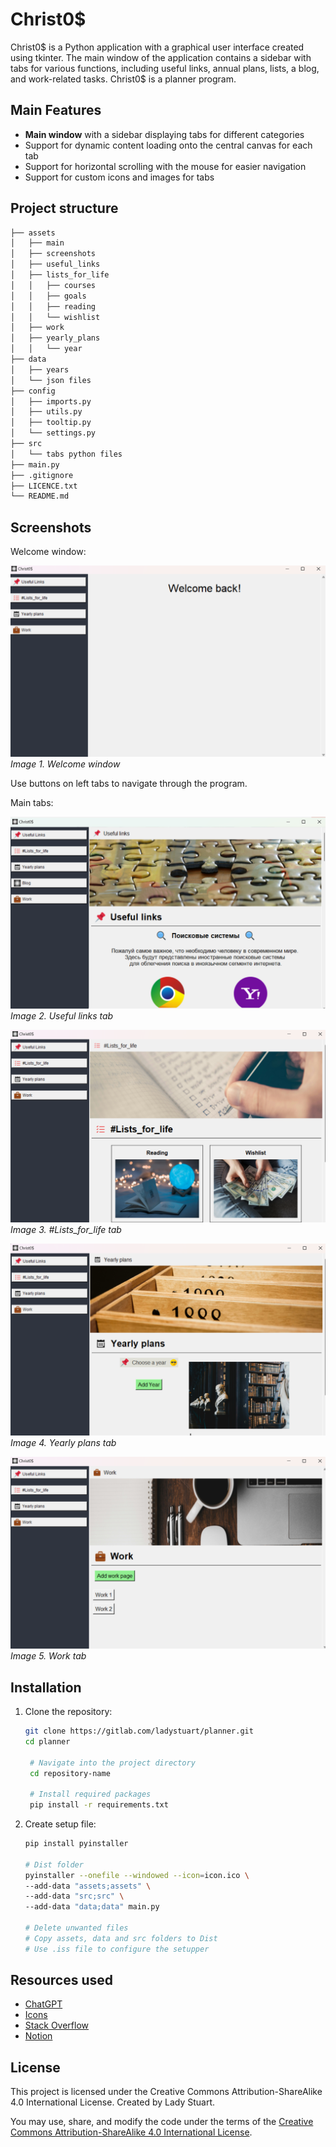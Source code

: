 # Christ0$

Christ0$ is a Python application with a graphical user interface created using tkinter. 
The main window of the application contains a sidebar with tabs for various functions, including useful links, annual plans, lists, a blog, and work-related tasks.
Christ0$ is a planner program.

## Main Features

- **Main window** with a sidebar displaying tabs for different categories
- Support for dynamic content loading onto the central canvas for each tab
- Support for horizontal scrolling with the mouse for easier navigation
- Support for custom icons and images for tabs

## Project structure

```bash
├── assets
│   ├── main
│   ├── screenshots
│   ├── useful_links
│   ├── lists_for_life
│   │   ├── courses
│   │   ├── goals
│   │   ├── reading
│   │   └── wishlist
│   ├── work
│   ├── yearly_plans
│   │   └── year
├── data
│   ├── years
│   └── json files
├── config
│   ├── imports.py
│   ├── utils.py
│   ├── tooltip.py
│   └── settings.py
├── src
│   └── tabs python files
├── main.py
├── .gitignore
├── LICENCE.txt
└── README.md
```

## Screenshots

Welcome window:

![Welcome window](assets/screenshots/main_window.png)
*Image 1. Welcome window*

Use buttons on left tabs to navigate through the program.

Main tabs:

![Useful links tab](assets/screenshots/useful_links_tab.png)
*Image 2. Useful links tab*

![Useful links tab](assets/screenshots/lists_for_life_tab.png)
*Image 3. #Lists_for_life tab*

![Useful links tab](assets/screenshots/yearly_plans_tab.png)
*Image 4. Yearly plans tab*

![Useful links tab](assets/screenshots/work_tab.png)
*Image 5. Work tab*

## Installation

1. Clone the repository:
   ```bash
   git clone https://gitlab.com/ladystuart/planner.git
   cd planner
   
    # Navigate into the project directory
    cd repository-name
   
    # Install required packages
    pip install -r requirements.txt

2. Create setup file:
   ```bash
   pip install pyinstaller
   
   # Dist folder
   pyinstaller --onefile --windowed --icon=icon.ico \
   --add-data "assets;assets" \
   --add-data "src;src" \
   --add-data "data;data" main.py
   
   # Delete unwanted files
   # Copy assets, data and src folders to Dist
   # Use .iss file to configure the setupper
   
## Resources used

- [ChatGPT](https://chat.openai.com/)
- [Icons](https://icons8.com/icons)
- [Stack Overflow](https://stackoverflow.com/)
- [Notion](https://www.notion.so/)

## License
This project is licensed under the Creative Commons Attribution-ShareAlike 4.0 International License.
Created by Lady Stuart.

You may use, share, and modify the code under the terms of the [Creative Commons Attribution-ShareAlike 4.0 International License](https://creativecommons.org/licenses/by-sa/4.0/).
